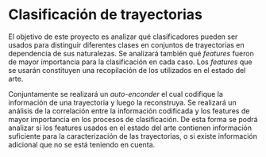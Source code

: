 # Clasificación de trayectorias

El objetivo de este proyecto es analizar qué clasificadores pueden ser usados
para distinguir diferentes clases en conjuntos de trayectorias en dependencia
de sus naturalezas. Se analizará también qué _features_ fueron de mayor
importancia para la clasificación en cada caso. Los _features_ que se usarán
constituyen una recopilación de los utilizados en el estado del arte.

Conjuntamente se realizará un _auto-enconder_ el cual codifique la información
de una trayectoria y luego la reconstruya. Se realizará un análisis de la
correlación entre la información codificada y los features de mayor importancia
en los procesos de clasificación. De esta forma se podrá analizar si los
features usados en el estado del arte contienen información suficiente para la
caracterización de las trayectorias, o si existe información adicional que no
se está teniendo en cuenta.
